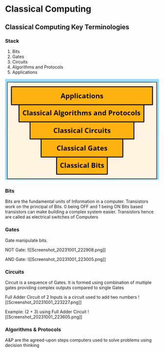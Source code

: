 # Classical Computing
## Classical Computing Key Terminologies
### Stack
1. Bits
2. Gates
3. Circuits
4. Algorithms and Protocols
5. Applications

![classical-stack](images/Screenshot_20231008_223526.png)
### Bits
Bits are the fundamental units of Information in a computer. 
Transistors work on the principal of Bits. 0 being OFF and 1 being ON
Bits based transistors can make building a complex system easier. Transistors hence are called as electrical switches of Computers

### Gates
Gate manipulate bits.

NOT Gate:
![[Screenshot_20231001_222908.png]]

AND Gate:
![[Screenshot_20231001_223005.png]]

### Circuits
Circuit is a sequence of Gates. It is formed using combination of multiple gates providing complex outputs compared to single Gates

Full Adder Circuit of 2 Inputs is a circuit used to add two numbers
![[Screenshot_20231001_223227.png]]

Example: (2 + 3) using Full Adder Circuit
![[Screenshot_20231001_223605.png]]

### Algorithms & Protocols
A&P are the agreed-upon steps computers used to solve problems using decision thinking




